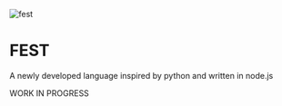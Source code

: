 ![fest](https://i.ibb.co/KXg9rMy/Fest-4.png)
# FEST
A newly developed language inspired by python and written in node.js

WORK IN PROGRESS
